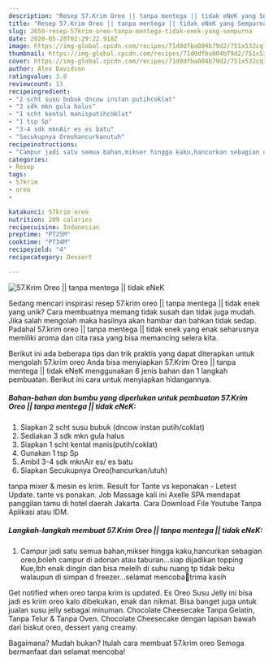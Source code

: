 ```yaml
---
description: "Resep 57.Krim Oreo || tanpa mentega || tidak eNeK yang Sempurna"
title: "Resep 57.Krim Oreo || tanpa mentega || tidak eNeK yang Sempurna"
slug: 2650-resep-57krim-oreo-tanpa-mentega-tidak-enek-yang-sempurna
date: 2020-05-28T02:29:22.918Z
image: https://img-global.cpcdn.com/recipes/71d0dfba004b79d2/751x532cq70/57krim-oreo-tanpa-mentega-tidak-enek-foto-resep-utama.jpg
thumbnail: https://img-global.cpcdn.com/recipes/71d0dfba004b79d2/751x532cq70/57krim-oreo-tanpa-mentega-tidak-enek-foto-resep-utama.jpg
cover: https://img-global.cpcdn.com/recipes/71d0dfba004b79d2/751x532cq70/57krim-oreo-tanpa-mentega-tidak-enek-foto-resep-utama.jpg
author: Alex Davidson
ratingvalue: 3.8
reviewcount: 13
recipeingredient:
- "2 scht susu bubuk dncow instan putihcoklat"
- "3 sdk mkn gula halus"
- "1 scht kental manisputihcoklat"
- "1 tsp Sp"
- "3-4 sdk mknAir es es batu"
- "Secukupnya Oreohancurkanutuh"
recipeinstructions:
- "Campur jadi satu semua bahan,mikser hingga kaku,hancurkan sebagian oreo,boleh campur di adonan atau taburan...siap dijadikan topping Kue,lbh enak dingin dan bisa melelh di suhu ruang tp tidak beku walaupun di simpan d freezer...selamat mencoba🙏trima kasih"
categories:
- Resep
tags:
- 57krim
- oreo
- 

katakunci: 57krim oreo  
nutrition: 209 calories
recipecuisine: Indonesian
preptime: "PT25M"
cooktime: "PT34M"
recipeyield: "4"
recipecategory: Dessert

---
```



![57.Krim Oreo || tanpa mentega || tidak eNeK](https://img-global.cpcdn.com/recipes/71d0dfba004b79d2/751x532cq70/57krim-oreo-tanpa-mentega-tidak-enek-foto-resep-utama.jpg)

Sedang mencari inspirasi resep 57.krim oreo || tanpa mentega || tidak enek yang unik? Cara membuatnya memang tidak susah dan tidak juga mudah. Jika salah mengolah maka hasilnya akan hambar dan bahkan tidak sedap. Padahal 57.krim oreo || tanpa mentega || tidak enek yang enak seharusnya memiliki aroma dan cita rasa yang bisa memancing selera kita.


Berikut ini ada beberapa tips dan trik praktis yang dapat diterapkan untuk mengolah 57.krim oreo  Anda bisa menyiapkan 57.Krim Oreo || tanpa mentega || tidak eNeK menggunakan 6 jenis bahan dan 1 langkah pembuatan. Berikut ini cara untuk menyiapkan hidangannya.

<!--inarticleads1-->

##### Bahan-bahan dan bumbu yang diperlukan untuk pembuatan 57.Krim Oreo || tanpa mentega || tidak eNeK:

1. Siapkan 2 scht susu bubuk (dncow instan putih/coklat)
1. Sediakan 3 sdk mkn gula halus
1. Siapkan 1 scht kental manis(putih/coklat)
1. Gunakan 1 tsp Sp
1. Ambil 3-4 sdk mknAir es/ es batu
1. Siapkan Secukupnya Oreo(hancurkan/utuh)


tanpa mixer &amp; mesin es krim. Result for Tante vs keponakan - Letest Update. tante vs ponakan. Job Massage kali ini Axelle SPA mendapat panggilan tamu di hotel daerah Jakarta. Cara Download File Youtube Tanpa Aplikasi atau IDM. 

<!--inarticleads2-->

##### Langkah-langkah membuat 57.Krim Oreo || tanpa mentega || tidak eNeK:

1. Campur jadi satu semua bahan,mikser hingga kaku,hancurkan sebagian oreo,boleh campur di adonan atau taburan...siap dijadikan topping Kue,lbh enak dingin dan bisa melelh di suhu ruang tp tidak beku walaupun di simpan d freezer...selamat mencoba🙏trima kasih


Get notified when oreo tanpa krim is updated. Es Oreo Susu Jelly ini bisa jadi es krim oreo kalo dibekukan, enak dan nikmat. Bisa banget juga untuk jualan susu jelly sebagai minuman. Chocolate Cheesecake Tanpa Gelatin, Tanpa Telur &amp; Tanpa Oven. Chocolate Cheesecake dengan lapisan bawah dari biskut oreo, dessert yang creamy. 

Bagaimana? Mudah bukan? Itulah cara membuat 57.krim oreo  Semoga bermanfaat dan selamat mencoba!
